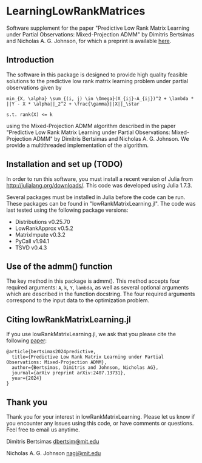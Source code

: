 # LearningLowRankMatrices
Software supplement for the paper  "Predictive Low Rank Matrix Learning under
Partial Observations: Mixed-Projection ADMM"  by Dimitris Bertsimas and Nicholas
A. G. Johnson, for which a preprint is available
[here](https://arxiv.org/abs/2407.13731).

## Introduction

The software in this package is designed to provide high quality feasible
solutions to the predictive low rank matrix learning problem under partial
observations given by

`min_{X, \alpha} \sum_{(i, j) \in \Omega}(X_{ij}-A_{ij})^2 + \lambda * ||Y - X * \alpha||_2^2 + \frac{\gamma}||X||_\star`

`s.t. rank(X) <= k`

using the Mixed-Projection ADMM algorithm described in the paper "Predictive Low
Rank Matrix Learning under Partial Observations: Mixed-Projection ADMM" by
Dimitris Bertsimas and Nicholas A. G. Johnson. We provide a multithreaded
implementation of the algorithm.

## Installation and set up (TODO)

In order to run this software, you must install a recent version of Julia from
http://julialang.org/downloads/. This code was developed using Julia 1.7.3.

Several packages must be installed in Julia before the code can be run.  These
packages can be found in "lowRankMatrixLearning.jl". The code was last tested
using the following package versions:

- Distributions v0.25.70
- LowRankApprox v0.5.2
- MatrixImpute v0.3.2
- PyCall v1.94.1
- TSVD v0.4.3

## Use of the admm() function

The key method in this package is admm(). This method accepts four required
arguments: `A`, `k`, `Y`, `lambda`, as well as several optional arguments which
are described in the function docstring. The four required arguments correspond
to the input data to the optimization problem.

## Citing lowRankMatrixLearning.jl

If you use lowRankMatrixLearning.jl, we ask that you please cite the following
[paper](https://arxiv.org/abs/2407.13731):

```
@article{bertsimas2024predictive,
  title={Predictive Low Rank Matrix Learning under Partial Observations: Mixed-Projection ADMM},
  author={Bertsimas, Dimitris and Johnson, Nicholas AG},
  journal={arXiv preprint arXiv:2407.13731},
  year={2024}
}
```

## Thank you

Thank you for your interest in lowRankMatrixLearning. Please let us know if
you encounter any issues using this code, or have comments or questions.  Feel
free to email us anytime.

Dimitris Bertsimas
dbertsim@mit.edu

Nicholas A. G. Johnson
nagj@mit.edu
